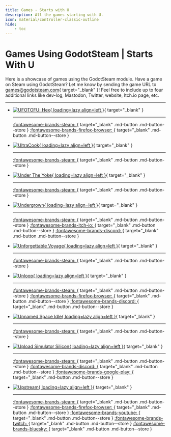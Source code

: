 ```yaml
---
title: Games - Starts with U
description: All the games starting with U.
icon: material/controller-classic-outline
hide:
    - toc
---
```


# Games Using GodotSteam | Starts With U

Here is a showcase of games using the GodotSteam module. Have a game on Steam using GodotSteam? Let me know by sending the game URL to [games@godotsteam.com](mailto:games@godotsteam.com){ target="\_blank" }!  Feel free to include up to four additional links like dev-log, Mastodon, Twitter, website, Itch.io page, etc.

---

<div id="games" class="grid cards" markdown>

- [![UFOTOFU: Hex](https://steamcdn-a.akamaihd.net/steam/apps/1797140/header.jpg){ loading=lazy align=left }](https://store.steampowered.com/app/1797140/UFOTOFU_HEX/){ target="\_blank" }

	---

	[ :fontawesome-brands-steam: ](https://store.steampowered.com/app/1797140/UFOTOFU_HEX/){ target="\_blank" .md-button .md-button--store }
	[ :fontawesome-brands-firefox-browser: ](https://inflo.games/projects/ufotofuhex/){ target="\_blank" .md-button .md-button--store }

- [![UltraCook](https://steamcdn-a.akamaihd.net/steam/apps/2870610/header.jpg){ loading=lazy align=left }](https://store.steampowered.com/app/2870610/UltraCook/){ target="\_blank" }

	---

	[ :fontawesome-brands-steam: ](https://store.steampowered.com/app/2870610/UltraCook/){ target="\_blank" .md-button .md-button--store }

- [![Under The Yoke](https://steamcdn-a.akamaihd.net/steam/apps/2592060/header.jpg){ loading=lazy align=left }](https://store.steampowered.com/app/2592060/Under_The_Yoke/){ target="\_blank" }

	---

	[ :fontawesome-brands-steam: ](https://store.steampowered.com/app/2592060/Under_The_Yoke/){ target="\_blank" .md-button .md-button--store }

- [![Undergrown](https://steamcdn-a.akamaihd.net/steam/apps/2300950/header.jpg){ loading=lazy align=left }](https://store.steampowered.com/app/2300950/Undergrown/){ target="\_blank" }

	---

	[ :fontawesome-brands-steam: ](https://store.steampowered.com/app/2300950/Undergrown/){ target="\_blank" .md-button .md-button--store }
	[ :fontawesome-brands-itch-io: ](https://fakeflxp.itch.io/undergrown){ target="\_blank" .md-button .md-button--store }
	[ :fontawesome-brands-discord: ](https://discord.gg/8SEaRrccUp){ target="\_blank" .md-button .md-button--store }

- [![Unforgettable Voyage](https://steamcdn-a.akamaihd.net/steam/apps/2149560/header.jpg){ loading=lazy align=left }](https://store.steampowered.com/app/2149560/Unforgettable_Voyage/){ target="\_blank" }

	---

	[ :fontawesome-brands-steam: ](https://store.steampowered.com/app/2149560/Unforgettable_Voyage/){ target="\_blank" .md-button .md-button--store }

- [![Unloop](https://steamcdn-a.akamaihd.net/steam/apps/2328140/header.jpg){ loading=lazy align=left }](https://store.steampowered.com/app/2328140/Unloop/){ target="\_blank" }

	---

	[ :fontawesome-brands-steam: ](https://store.steampowered.com/app/2328140/Unloop/){ target="\_blank" .md-button .md-button--store }
	[ :fontawesome-brands-firefox-browser: ](https://www.threetrees.eu/){ target="\_blank" .md-button .md-button--store }
	[ :fontawesome-brands-discord: ](https://discord.gg/SracgkuFkV){ target="\_blank" .md-button .md-button--store }

- [![Unnamed Space Idle](https://steamcdn-a.akamaihd.net/steam/apps/2471100/header.jpg){ loading=lazy align=left }](https://store.steampowered.com/app/2471100/Unnamed_Space_Idle/){ target="\_blank" }

	---

	[ :fontawesome-brands-steam: ](https://store.steampowered.com/app/2471100/Unnamed_Space_Idle/){ target="\_blank" .md-button .md-button--store }

- [![Upload Simulator Silicon](https://steamcdn-a.akamaihd.net/steam/apps/2542800/header.jpg){ loading=lazy align=left }](https://store.steampowered.com/app/2542800/Upload_Simulator_Silicon/){ target="\_blank" }

	---

	[ :fontawesome-brands-steam: ](https://store.steampowered.com/app/2542800/Upload_Simulator_Silicon/){ target="\_blank" .md-button .md-button--store }
	[ :fontawesome-brands-discord: ](https://discord.gg/enigmadev){ target="\_blank" .md-button .md-button--store }
	[ :fontawesome-brands-google-play: ](https://play.google.com/store/apps/details?id=com.enigmadev.uploadsimulator2){ target="\_blank" .md-button .md-button--store }

- [![Upstream](https://steamcdn-a.akamaihd.net/steam/apps/3245890/header.jpg){ loading=lazy align=left }](https://store.steampowered.com/app/3245890/Upstream/){ target="\_blank" }

	---

	[ :fontawesome-brands-steam: ](https://store.steampowered.com/app/3245890/Upstream/){ target="\_blank" .md-button .md-button--store }
	[ :fontawesome-brands-firefox-browser: ](https://gllamagames.com/){ target="\_blank" .md-button .md-button--store }
	[ :fontawesome-brands-youtube: ](https://www.youtube.com/@GllamaGames){ target="\_blank" .md-button .md-button--store }
	[ :fontawesome-brands-twitch: ](https://www.twitch.tv/gllamagames){ target="\_blank" .md-button .md-button--store }
	[ :fontawesome-brands-bluesky: ](https://bsky.app/profile/gllama.games){ target="\_blank" .md-button .md-button--store }

</div>